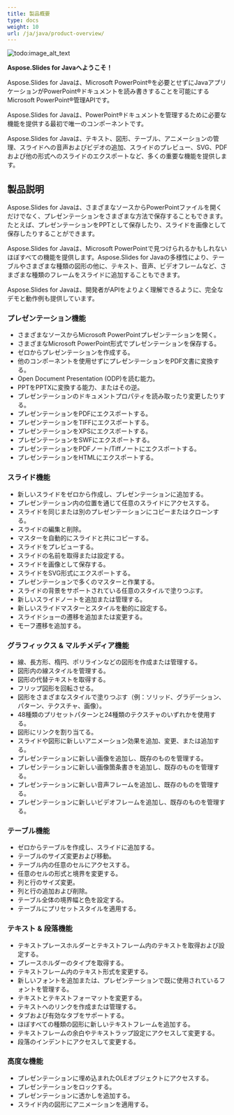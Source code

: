 ```yaml
---
title: 製品概要
type: docs
weight: 10
url: /ja/java/product-overview/
---
```


![todo:image_alt_text](product-overview_1.png)

**Aspose.Slides for Javaへようこそ！**

Aspose.Slides for Javaは、Microsoft PowerPoint®を必要とせずにJavaアプリケーションがPowerPoint®ドキュメントを読み書きすることを可能にするMicrosoft PowerPoint®管理APIです。

Aspose.Slides for Javaは、PowerPoint®ドキュメントを管理するために必要な機能を提供する最初で唯一のコンポーネントです。

Aspose.Slides for Javaは、テキスト、図形、テーブル、アニメーションの管理、スライドへの音声およびビデオの追加、スライドのプレビュー、SVG、PDFおよび他の形式へのスライドのエクスポートなど、多くの重要な機能を提供します。


## **製品説明**
Aspose.Slides for Javaは、さまざまなソースからPowerPointファイルを開くだけでなく、プレゼンテーションをさまざまな方法で保存することもできます。たとえば、プレゼンテーションをPPTとして保存したり、スライドを画像として保存したりすることができます。

Aspose.Slides for Javaは、Microsoft PowerPointで見つけられるかもしれないほぼすべての機能を提供します。Aspose.Slides for Javaの多様性により、テーブルやさまざまな種類の図形の他に、テキスト、音声、ビデオフレームなど、さまざまな種類のフレームをスライドに追加することもできます。

Aspose.Slides for Javaは、開発者がAPIをよりよく理解できるように、完全なデモと動作例も提供しています。

### **プレゼンテーション機能**

- さまざまなソースからMicrosoft PowerPointプレゼンテーションを開く。
- さまざまなMicrosoft PowerPoint形式でプレゼンテーションを保存する。
- ゼロからプレゼンテーションを作成する。
- 他のコンポーネントを使用せずにプレゼンテーションをPDF文書に変換する。
- Open Document Presentation (ODP)を読む能力。
- PPTをPPTXに変換する能力、またはその逆。
- プレゼンテーションのドキュメントプロパティを読み取ったり変更したりする。
- プレゼンテーションをPDFにエクスポートする。
- プレゼンテーションをTIFFにエクスポートする。
- プレゼンテーションをXPSにエクスポートする。
- プレゼンテーションをSWFにエクスポートする。
- プレゼンテーションをPDFノート/Tiffノートにエクスポートする。
- プレゼンテーションをHTMLにエクスポートする。

### **スライド機能**

- 新しいスライドをゼロから作成し、プレゼンテーションに追加する。
- プレゼンテーション内の位置を通じて任意のスライドにアクセスする。
- スライドを同じまたは別のプレゼンテーションにコピーまたはクローンする。
- スライドの編集と削除。
- マスターを自動的にスライドと共にコピーする。
- スライドをプレビューする。
- スライドの名前を取得または設定する。
- スライドを画像として保存する。
- スライドをSVG形式にエクスポートする。
- プレゼンテーションで多くのマスターと作業する。
- スライドの背景をサポートされている任意のスタイルで塗りつぶす。
- 新しいスライドノートを追加または管理する。
- 新しいスライドマスターとスタイルを動的に設定する。
- スライドショーの遷移を追加または変更する。
- モーフ遷移を追加する。

### **グラフィックス & マルチメディア機能**

- 線、長方形、楕円、ポリラインなどの図形を作成または管理する。
- 図形内の線スタイルを管理する。
- 図形の代替テキストを取得する。
- フリップ図形を回転させる。
- 図形をさまざまなスタイルで塗りつぶす（例：ソリッド、グラデーション、パターン、テクスチャ、画像）。
- 48種類のプリセットパターンと24種類のテクスチャのいずれかを使用する。
- 図形にリンクを割り当てる。
- スライドや図形に新しいアニメーション効果を追加、変更、または追加する。
- プレゼンテーションに新しい画像を追加し、既存のものを管理する。
- プレゼンテーションに新しい画像箇条書きを追加し、既存のものを管理する。
- プレゼンテーションに新しい音声フレームを追加し、既存のものを管理する。
- プレゼンテーションに新しいビデオフレームを追加し、既存のものを管理する。

### **テーブル機能**

- ゼロからテーブルを作成し、スライドに追加する。
- テーブルのサイズ変更および移動。
- テーブル内の任意のセルにアクセスする。
- 任意のセルの形式と境界を変更する。
- 列と行のサイズ変更。
- 列と行の追加および削除。
- テーブル全体の境界幅と色を設定する。
- テーブルにプリセットスタイルを適用する。

### **テキスト & 段落機能**

- テキストプレースホルダーとテキストフレーム内のテキストを取得および設定する。
- プレースホルダーのタイプを取得する。
- テキストフレーム内のテキスト形式を変更する。
- 新しいフォントを追加または、プレゼンテーションで既に使用されているフォントを管理する。
- テキストとテキストフォーマットを変更する。
- テキストへのリンクを作成または管理する。
- タブおよび有効なタブをサポートする。
- ほぼすべての種類の図形に新しいテキストフレームを追加する。
- テキストフレームの余白やテキストラップ設定にアクセスして変更する。
- 段落のインデントにアクセスして変更する。

### **高度な機能**

- プレゼンテーションに埋め込まれたOLEオブジェクトにアクセスする。
- プレゼンテーションをロックする。
- プレゼンテーションに透かしを追加する。
- スライド内の図形にアニメーションを適用する。